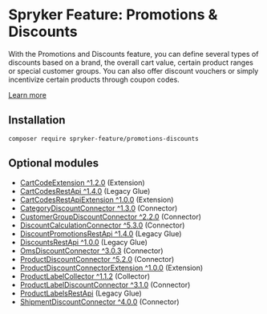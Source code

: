 # Spryker Feature: Promotions & Discounts

With the Promotions and Discounts feature, you can define several types of discounts based on a brand, the overall cart value, certain product ranges or special customer groups. You can also offer discount vouchers or simply incentivize certain products through coupon codes.

[Learn more](https://docs.spryker.com/docs/pbc/all/discount-management/202307.0/base-shop/promotions-discounts-feature-overview.html)

## Installation

```
composer require spryker-feature/promotions-discounts
```

## Optional modules
- [CartCodeExtension ^1.2.0](https://github.com/spryker/cart-code-extension) (Extension)
- [CartCodesRestApi ^1.4.0](https://github.com/spryker/cart-codes-rest-api) (Legacy Glue)
- [CartCodesRestApiExtension ^1.0.0](https://github.com/spryker/cart-codes-rest-api-extension) (Extension)
- [CategoryDiscountConnector ^1.3.0](https://github.com/spryker/category-discount-connector) (Connector)
- [CustomerGroupDiscountConnector ^2.2.0](https://github.com/spryker/customer-group-discount-connector) (Connector)
- [DiscountCalculationConnector ^5.3.0](https://github.com/spryker/discount-calculation-connector) (Connector)
- [DiscountPromotionsRestApi ^1.4.0](https://github.com/spryker/discount-promotions-rest-api) (Legacy Glue)
- [DiscountsRestApi ^1.0.0](https://github.com/spryker/discounts-rest-api) (Legacy Glue)
- [OmsDiscountConnector ^3.0.3](https://github.com/spryker/oms-discount-connector) (Connector)
- [ProductDiscountConnector ^5.2.0](https://github.com/spryker/product-discount-connector) (Connector)
- [ProductDiscountConnectorExtension ^1.0.0](https://github.com/spryker/product-discount-connector-extension) (Extension)
- [ProductLabelCollector ^1.1.2](https://github.com/spryker/product-label-collector) (Collector)
- [ProductLabelDiscountConnector ^3.1.0](https://github.com/spryker/product-label-discount-connector) (Connector)
- [ProductLabelsRestApi](https://github.com/spryker/product-labels-rest-api) (Legacy Glue)
- [ShipmentDiscountConnector ^4.0.0](https://github.com/spryker/shipment-discount-connector) (Connector)
